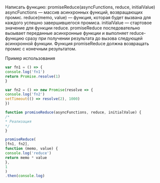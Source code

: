  Написать функцию: promiseReduce(asyncFunctions, reduce, initialValue) asyncFunctions — массив асинхронных функций, возвращающих промис. reduce(memo, value) — функция, которая будет вызвана для каждого успешно завершившегося промиса. initialValue — стартовое значение для функции reduce. promiseReduce последовательно вызывает переданные асинхронные функции и выполняет reduce-функцию сразу при получении результата до вызова следующей асинхронной функции. Функция promiseReduce должна возвращать промис с конечным результатом.
 
 Пример использования
 
 ```javascript
 var fn1 = () => {
 console.log('fn1')
 return Promise.resolve(1)
 }
 
 var fn2 = () => new Promise(resolve => {
 console.log('fn2')
 setTimeout(() => resolve(2), 1000)
 })
 
 function promiseReduce(asyncFunctions, reduce, initialValue) {
 /*
 * Реализация
 */
 }
 
 promiseReduce(
 [fn1, fn2],
 function (memo, value) {
 console.log('reduce')
 return memo * value
 },
 1
 )
 .then(console.log)
